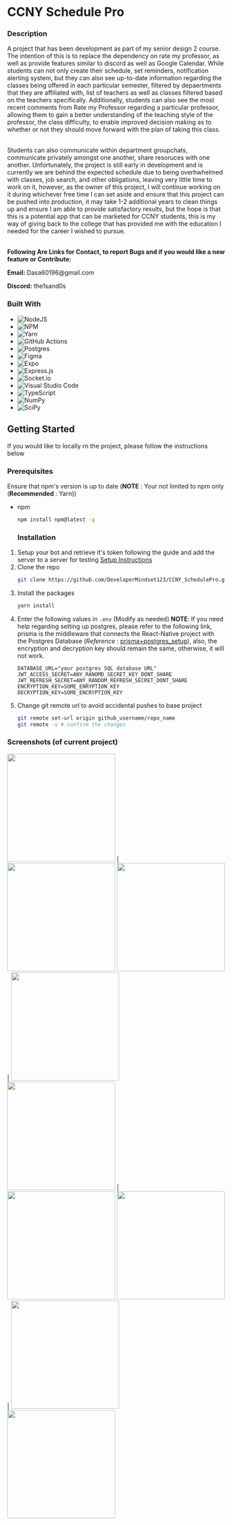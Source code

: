 
<div>
  <!--<a href="https://github.com/github_username/repo_name">
    <!--add the link to the image here
    <img src="github-image-readme.jpg" alt="Logo" width="200" height="200">
  </a> -->

<h1>CCNY Schedule Pro</h1>

  <h3>
    <b>Description</b><br />
  </h3>
<p>A project that has been development as part of my senior design 2 course. The intention of this is to replace the dependency on rate my professor, as well as provide features similar to discord as well as Google Calendar. While students can not only create their schedule, set reminders, notification alerting system, but they can also see up-to-date information regarding the classes being offered in each particular semester, filtered by depaertments that they are affiliated with, list of teachers as well as classes filtered based on the teachers specifically. Additionally, students can also see the most recent comments from Rate my Professor regarding a particular professor, allowing them to gain a better understanding of the teaching style of the professor, the class difficulty, to enable improved decision making as to whether or not they should move forward with the plan of taking this class.</p><br/>
  Students can also communicate within department groupchats, communicate privately amongst one another, share resoruces with one another. Unfortunately, the project is still early in development and is currently we are behind the expected schedule due to being overhwhelmed with classes, job search, and other obligations, leaving very little time to work on it, however, as the owner of this project, I will continue working on it during whichever free time I can set aside and ensure that this project can be pushed into production, it may take 1-2 additional years to clean things up and ensure I am able to provide satisfactory results, but the hope is that this is a potential app that can be marketed for CCNY students, this is my way of giving back to the college that has provided me with the education I needed for the career I wished to pursue.
    <br /><br />
    <b>
    <p>Following Are Links for Contact, to report Bugs and if you would like a new feature or Contribute:</p></b>
    <p><b>Email:</b> Dasa60196@gmail.com</p>
    <p><b>Discord:</b> the1sand0s</p>
  </p>
</div>


### Built With
* ![NodeJS](https://img.shields.io/badge/node.js-6DA55F?style=for-the-badge&logo=node.js&logoColor=white)
* ![NPM](https://img.shields.io/badge/NPM-%23CB3837.svg?style=for-the-badge&logo=npm&logoColor=white)
* ![Yarn](https://img.shields.io/badge/yarn-%232C8EBB.svg?style=for-the-badge&logo=yarn&logoColor=white)
* ![GitHub Actions](https://img.shields.io/badge/github%20actions-%232671E5.svg?style=for-the-badge&logo=githubactions&logoColor=white)
* ![Postgres](https://img.shields.io/badge/postgres-%23316192.svg?style=for-the-badge&logo=postgresql&logoColor=white)
* ![Figma](https://img.shields.io/badge/figma-%23F24E1E.svg?style=for-the-badge&logo=figma&logoColor=white)
* ![Expo](https://img.shields.io/badge/expo-1C1E24?style=for-the-badge&logo=expo&logoColor=#D04A37)
* ![Express.js](https://img.shields.io/badge/express.js-%23404d59.svg?style=for-the-badge&logo=express&logoColor=%2361DAFB)
* ![Socket.io](https://img.shields.io/badge/Socket.io-black?style=for-the-badge&logo=socket.io&badgeColor=010101)
* ![Visual Studio Code](https://img.shields.io/badge/Visual%20Studio%20Code-0078d7.svg?style=for-the-badge&logo=visual-studio-code&logoColor=white)
* ![TypeScript](https://img.shields.io/badge/typescript-%23007ACC.svg?style=for-the-badge&logo=typescript&logoColor=white)
* ![NumPy](https://img.shields.io/badge/numpy-%23013243.svg?style=for-the-badge&logo=numpy&logoColor=white)
* ![SciPy](https://img.shields.io/badge/SciPy-%230C55A5.svg?style=for-the-badge&logo=scipy&logoColor=%white)

## Getting Started
If you would like to locally rn the project, please follow the instructions below

### Prerequisites
Ensure that npm's version is up to date (**NOTE** : Your not limited to npm only (**Recommended** : Yarn))
* npm 
  ```sh
  npm install npm@latest -g 
  ```

  ### Installation

1. Setup your bot and retrieve it's token following the guide and add the server to a server for testing [Setup Instructions](https://discordjs.guide/preparations/setting-up-a-bot-application.html)
2. Clone the repo
   ```sh
   git clone https://github.com/DeveloperMindset123/CCNY_SchedulePro.git
   ```
3. Install the packages
   ```sh
   yarn install
   ```
4. Enter the following values in `.env` (Modify as needed)
   <b>NOTE</b>: If you need help regarding setting up postgres, please refer to the following link, prisma is the middleware that connects the React-Native project with the Postgres Database (<i>Reference</i> : [prisma+postgres_setup](https://www.prisma.io/docs/orm/overview/databases/postgresql)), also, the encryption and decryption key should remain the same, otherwise, it will not work.
   ```basic
   DATABASE_URL="your postgres SQL database URL"
   JWT_ACCESS_SECRET=ANY_RANOMD_SECRET_KEY_DONT_SHARE
   JWT_REFRESH_SECRET=ANY_RANDOM_REFRESH_SECRET_DONT_SHARE
   ENCRYPTION_KEY=SOME_ENRYPTION_KEY
   DECRYPTION_KEY=SOME_ENCRYPTION_KEY
   ```
6. Change git remote url to avoid accidental pushes to base project
   ```sh
   git remote set-url origin github_username/repo_name
   git remote -v # confirm the changes
   ```
   

### Screenshots (of current project)
<img src="README_Images/CCNYSchedulePro10.png" width="250"/> | <img src="README_Images/CCNYSchedulePro9.png" width="250"/>
<img src="README_Images/CCNYSchedulePro8.png" width="250"/> | <img src="README_Images/CCNYSchedulePro7.png" width="250"/>
<img src="README_Images/CCNYSchedulePro6.png" width="250"/> | <img src="README_Images/CCNYSchedulePro5.png" width="250"/>
<img src="README_Images/CCNY_SchedulePro4.png" width="250"/> | <img src="README_Images/CCNYSchedulePro3.png" width="250"/>
<img src="README_Images/CCNYSchedulePro2.png" width="250"/>
